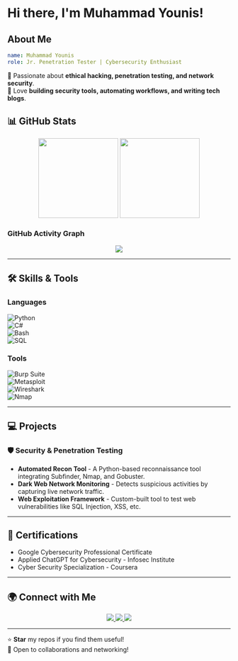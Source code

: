 # Hi there, I'm Muhammad Younis!

## About Me

```yaml
name: Muhammad Younis
role: Jr. Penetration Tester | Cybersecurity Enthusiast
```
🔹 Passionate about **ethical hacking, penetration testing, and network security**.  
🔹 Love **building security tools, automating workflows, and writing tech blogs**.    

## 📊 GitHub Stats

<p align="center">
  <img src="https://github-readme-stats.vercel.app/api?username=YounisJ&show_icons=true&theme=radical" height="180px"/>
  <img src="https://github-readme-streak-stats.herokuapp.com/?user=YounisJ&theme=radical" height="180px"/>
</p>

### GitHub Activity Graph

<p align="center">
  <a href="https://github.com/YounisJ">
    <img src="https://github-readme-activity-graph.vercel.app/graph?username=YounisJ&theme=react-dark&hide_border=true&bg_color=0d1117" />
  </a>
</p>

---

## 🛠️ Skills & Tools

### Languages

![Python](https://img.shields.io/badge/-Python-3776AB?style=flat-square&logo=python&logoColor=white)  
![C#](https://img.shields.io/badge/-C%23-239120?style=flat-square&logo=csharp&logoColor=white)  
![Bash](https://img.shields.io/badge/-Bash-4EAA25?style=flat-square&logo=gnu-bash&logoColor=white)  
![SQL](https://img.shields.io/badge/-SQL-4479A1?style=flat-square&logo=postgresql&logoColor=white)  

### Tools

![Burp Suite](https://img.shields.io/badge/-Burp%20Suite-FF6F00?style=flat-square&logo=burpsuite&logoColor=white)  
![Metasploit](https://img.shields.io/badge/-Metasploit-8A2BE2?style=flat-square&logo=metasploit&logoColor=white)  
![Wireshark](https://img.shields.io/badge/-Wireshark-1679A7?style=flat-square&logo=wireshark&logoColor=white)  
![Nmap](https://img.shields.io/badge/-Nmap-9C27B0?style=flat-square&logo=nmap&logoColor=white)  

---

## 💻 Projects

### 🛡️ Security & Penetration Testing

- **Automated Recon Tool** - A Python-based reconnaissance tool integrating Subfinder, Nmap, and Gobuster.  
- **Dark Web Network Monitoring** - Detects suspicious activities by capturing live network traffic.  
- **Web Exploitation Framework** - Custom-built tool to test web vulnerabilities like SQL Injection, XSS, etc.  

---

## 📜 Certifications

- Google Cybersecurity Professional Certificate  
- Applied ChatGPT for Cybersecurity - Infosec Institute  
- Cyber Security Specialization - Coursera  

---

## 🌍 Connect with Me

<p align="center">
  <a href="https://linkedin.com/in/younisj">
    <img src="https://img.shields.io/badge/-LinkedIn-0077B5?style=for-the-badge&logo=linkedin&logoColor=white" />
  </a>
  <a href="https://github.com/YounisJ">
    <img src="https://img.shields.io/badge/-GitHub-181717?style=for-the-badge&logo=github&logoColor=white" />
  </a>
  <a href="mailto:younisj278@gmail.com">
    <img src="https://img.shields.io/badge/-Email-D14836?style=for-the-badge&logo=gmail&logoColor=white" />
  </a>
</p>

---

⭐ **Star** my repos if you find them useful!  
📩 Open to collaborations and networking!
